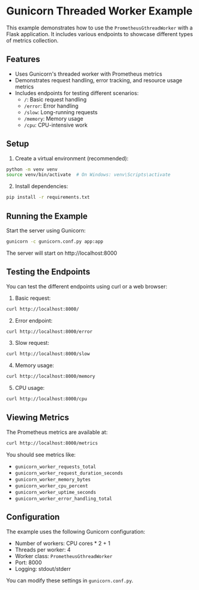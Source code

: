 # Gunicorn Threaded Worker Example

This example demonstrates how to use the `PrometheusGthreadWorker` with a Flask application. It includes various endpoints to showcase different types of metrics collection.

## Features

- Uses Gunicorn's threaded worker with Prometheus metrics
- Demonstrates request handling, error tracking, and resource usage metrics
- Includes endpoints for testing different scenarios:
  - `/`: Basic request handling
  - `/error`: Error handling
  - `/slow`: Long-running requests
  - `/memory`: Memory usage
  - `/cpu`: CPU-intensive work

## Setup

1. Create a virtual environment (recommended):
```bash
python -m venv venv
source venv/bin/activate  # On Windows: venv\Scripts\activate
```

2. Install dependencies:
```bash
pip install -r requirements.txt
```

## Running the Example

Start the server using Gunicorn:
```bash
gunicorn -c gunicorn.conf.py app:app
```

The server will start on http://localhost:8000

## Testing the Endpoints

You can test the different endpoints using curl or a web browser:

1. Basic request:
```bash
curl http://localhost:8000/
```

2. Error endpoint:
```bash
curl http://localhost:8000/error
```

3. Slow request:
```bash
curl http://localhost:8000/slow
```

4. Memory usage:
```bash
curl http://localhost:8000/memory
```

5. CPU usage:
```bash
curl http://localhost:8000/cpu
```

## Viewing Metrics

The Prometheus metrics are available at:
```bash
curl http://localhost:8000/metrics
```

You should see metrics like:
- `gunicorn_worker_requests_total`
- `gunicorn_worker_request_duration_seconds`
- `gunicorn_worker_memory_bytes`
- `gunicorn_worker_cpu_percent`
- `gunicorn_worker_uptime_seconds`
- `gunicorn_worker_error_handling_total`

## Configuration

The example uses the following Gunicorn configuration:
- Number of workers: CPU cores * 2 + 1
- Threads per worker: 4
- Worker class: `PrometheusGthreadWorker`
- Port: 8000
- Logging: stdout/stderr

You can modify these settings in `gunicorn.conf.py`. 